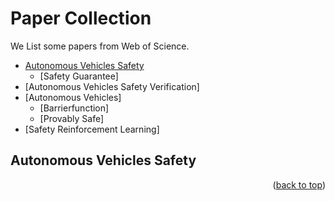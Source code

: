 <div id="top">

# Paper Collection

We List some papers from Web of Science.

- [Autonomous Vehicles Safety](#Autonomous-Vehicles-Safety)
  - [Safety Guarantee]
- [Autonomous Vehicles Safety Verification]
- [Autonomous Vehicles]
  - [Barrierfunction]
  - [Provably Safe]
- [Safety Reinforcement Learning]


## Autonomous Vehicles Safety

<!-- <details><summary>(Click for details)</summary> -->

<!-- </details> -->

<p align="right">(<a href="#top">back to top</a>)</p>
